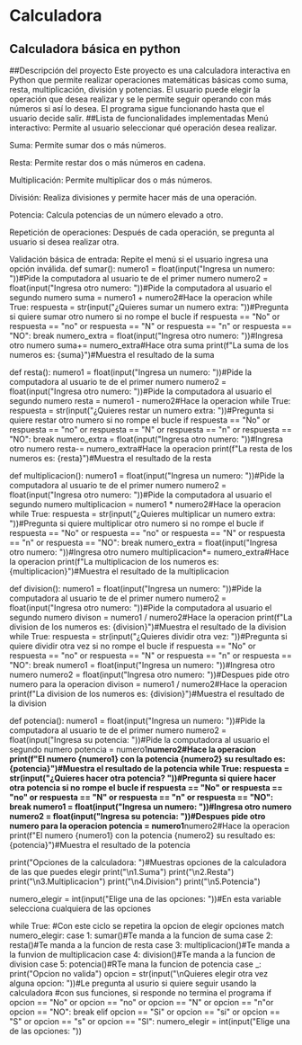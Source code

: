 # Calculadora
<h2> Calculadora básica en python </h2>
##Descripción del proyecto
Este proyecto es una calculadora interactiva en Python que permite realizar operaciones matemáticas básicas como suma, resta, multiplicación, división y potencias. El usuario puede elegir la operación que desea realizar y se le permite seguir operando con más números si así lo desea. El programa sigue funcionando hasta que el usuario decide salir.
##Lista de funcionalidades implementadas
Menú interactivo: Permite al usuario seleccionar qué operación desea realizar.

Suma: Permite sumar dos o más números.

Resta: Permite restar dos o más números en cadena.

Multiplicación: Permite multiplicar dos o más números.

División: Realiza divisiones y permite hacer más de una operación.

Potencia: Calcula potencias de un número elevado a otro.

Repetición de operaciones: Después de cada operación, se pregunta al usuario si desea realizar otra.

Validación básica de entrada: Repite el menú si el usuario ingresa una opción inválida.
def sumar():
    numero1 = float(input("Ingresa un numero: "))#Pide la computadora al usuario te de el primer numero
    numero2 = float(input("Ingresa otro numero: "))#Pide la computadora al usuario el segundo numero
    suma = numero1 + numero2#Hace la operacion
    while True:
        respuesta = str(input("¿Quieres sumar un numero extra: "))#Pregunta si quiere sumar otro numero si no rompe el bucle
        if respuesta == "No" or respuesta == "no" or respuesta == "N" or respuesta == "n" or respuesta == "NO":
            break
        numero_extra = float(input("Ingresa otro numero: "))#Ingresa otro numero
        suma+= numero_extra#Hace otra suma
    print(f"La suma de los numeros es: {suma}")#Muestra el resultado de la suma

def resta():
    numero1 = float(input("Ingresa un numero: "))#Pide la computadora al usuario te de el primer numero
    numero2 = float(input("Ingresa otro numero: "))#Pide la computadora al usuario el segundo numero
    resta = numero1 - numero2#Hace la operacion
    while True:
        respuesta = str(input("¿Quieres restar un numero extra: "))#Pregunta si quiere restar otro numero si no rompe el bucle
        if respuesta == "No" or respuesta == "no" or respuesta == "N" or respuesta == "n" or respuesta == "NO":
            break
        numero_extra = float(input("Ingresa otro numero: "))#Ingresa otro numero
        resta-= numero_extra#Hace la operacion
    print(f"La resta de los numeros es: {resta}")#Muestra el resultado de la resta

def multiplicacion():
    numero1 = float(input("Ingresa un numero: "))#Pide la computadora al usuario te de el primer numero
    numero2 = float(input("Ingresa otro numero: "))#Pide la computadora al usuario el segundo numero
    multiplicacion = numero1 * numero2#Hace la operacion
    while True:
        respuesta = str(input("¿Quieres multiplicar un numero extra: "))#Pregunta si quiere multiplicar otro numero si no rompe el bucle
        if respuesta == "No" or respuesta == "no" or respuesta == "N" or respuesta == "n" or respuesta == "NO":
            break
        numero_extra = float(input("Ingresa otro numero: "))#Ingresa otro numero
        multiplicacion*= numero_extra#Hace la operacion
    print(f"La multiplicacion de los numeros es: {multiplicacion}")#Muestra el resultado de la multiplicacion 

def division():
    numero1 = float(input("Ingresa un numero: "))#Pide la computadora al usuario te de el primer numero
    numero2 = float(input("Ingresa otro numero: "))#Pide la computadora al usuario el segundo numero
    divison = numero1 / numero2#Hace la operacion
    print(f"La division de los numeros es: {division}")#Muestra el resultado de la division
    while True:
        respuesta = str(input("¿Quieres dividir otra vez: "))#Pregunta si quiere dividir otra vez si no rompe el bucle
        if respuesta == "No" or respuesta == "no" or respuesta == "N" or respuesta == "n" or respuesta == "NO":
            break
        numero1 = float(input("Ingresa un numero: "))#Ingresa otro numero
        numero2 = float(input("Ingresa otro numero: "))#Despues pide otro numero para la operacion
        divison = numero1 / numero2#Hace la operacion
        print(f"La division de los numeros es: {division}")#Muestra el resultado de la division
    

def potencia():
    numero1 = float(input("Ingresa un numero: "))#Pide la computadora al usuario te de el primer numero
    numero2 = float(input("Ingresa su potencia: "))#Pide la computadora al usuario el segundo numero
    potencia = numero1**numero2#Hace la operacion
    print(f"El numero {numero1} con la potencia {numero2} su resultado es: {potencia}")#Muestra el resultado de la potencia
    while True:
        respuesta = str(input("¿Quieres hacer otra potencia? "))#Pregunta si quiere hacer otra potencia si no rompe el bucle
        if respuesta == "No" or respuesta == "no" or respuesta == "N" or respuesta == "n" or respuesta == "NO":
            break
        numero1 = float(input("Ingresa un numero: "))#Ingresa otro numero
        numero2 = float(input("Ingresa su potencia: "))#Despues pide otro numero para la operacion
        potencia = numero1**numero2#Hace la operacion
        print(f"El numero {numero1} con la potencia {numero2} su resultado es: {potencia}")#Muestra el resultado de la potencia
    

print("Opciones de la calculadora: ")#Muestras opciones de la calculadora de las que puedes elegir
print("\n1.Suma")
print("\n2.Resta")
print("\n3.Multiplicacion")
print("\n4.Division")
print("\n5.Potencia")

numero_elegir = int(input("Elige una de las opciones: "))#En esta variable selecciona cualquiera de las opciones

while True: #Con este ciclo se repetira la opcion de elegir opciones
    match numero_elegir:
        case 1:
            sumar()#Te manda a la funcion de suma
        case 2:
            resta()#Te manda a la funcion de resta
        case 3:
            multiplicacion()#Te manda a la funvion de multiplicacion
        case 4: 
            division()#Te manda a la funcion de division
        case 5:
            potencia()#RTe mana la funcion de potencia
        case _:
            print("Opcion no valida")
    opcion = str(input("\nQuieres elegir otra vez alguna opcion: "))#Le pregunta al usurio si quiere seguir usando la calculadora
    #con sus funciones, si responde no termina el programa
    if opcion == "No" or opcion == "no" or opcion == "N" or opcion == "n"or opcion == "NO":
            break
    elif opcion == "Si" or opcion == "si" or opcion == "S" or opcion == "s" or opcion == "SI":
        numero_elegir = int(input("Elige una de las opciones: "))
